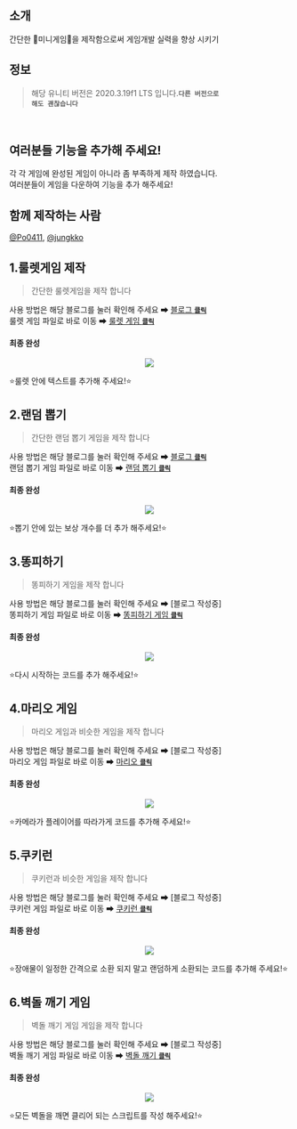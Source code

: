 ## 소개
간단한 🚀미니게임🚀을 제작함으로써 게임개발 실력을 향상 시키기

## 정보
> 해당 유니티 버전은 2020.3.19f1 LTS 입니다.<code>**다른 버전으로 해도 괜찮습니다**</code>
<br>

## 여러분들 기능을 추가해 주세요!
각 각 게임에 완성된 게임이 아니라 좀 부족하게 제작 하였습니다.
<br>
여러분들이 게임을 다운하여 기능을 추가 해주세요!

## 함께 제작하는 사람
[@Po0411](https://github.com/Po0411), [@jungkko](https://github.com/jungkko)

## 1.룰렛게임 제작
>간단한 룰렛게임을 제작 합니다

사용 방법은 해당 블로그를 눌러 확인해 주세요 ➡ [블로그 <code>**클릭**</code>](https://whgkfkd.tistory.com/53)<br>
룰렛 게임 파일로 바로 이동 ➡ [룰렛 게임 <code>**클릭**</code>](https://github.com/Po0411/Unity_Start/tree/main/Assets/%EB%AF%B8%EB%8B%88%EA%B2%8C%EC%9E%84/1.%EB%A5%BC%EB%A0%9B)

#### 최종 완성
<p align="center">
  <img src="https://user-images.githubusercontent.com/75971985/258204456-9fcc3ec8-6d2d-4af5-b065-fc02dc3cea6a.png">
</p>

⭐룰렛 안에 텍스트를 추가해 주세요!⭐
## 2.랜덤 뽑기
>간단한 랜덤 뽑기 게임을 제작 합니다

사용 방법은 해당 블로그를 눌러 확인해 주세요 ➡ [블로그 <code>**클릭**</code>](https://whgkfkd.tistory.com/57)<br>
랜덤 뽑기 게임 파일로 바로 이동 ➡ [랜덤 뽑기 <code>**클릭**</code>](https://github.com/Po0411/Unity_Start/tree/main/Assets/%EB%AF%B8%EB%8B%88%EA%B2%8C%EC%9E%84/2.%EB%BD%91%EA%B8%B0)

#### 최종 완성
<p align="center">
  <img src="https://user-images.githubusercontent.com/75971985/258205267-102ec894-50db-4799-89a5-3a08500dbd59.png">
</p>

⭐뽑기 안에 있는 보상 개수를 더 추가 해주세요!⭐

## 3.똥피하기
>똥피하기 게임을 제작 합니다

사용 방법은 해당 블로그를 눌러 확인해 주세요 ➡ [블로그 작성중]<br>
똥피하기 게임 파일로 바로 이동 ➡ [똥피하기 게임 <code>**클릭**</code>](https://github.com/Po0411/Unity_Start/tree/main/Assets/%EB%AF%B8%EB%8B%88%EA%B2%8C%EC%9E%84/3.%EB%98%A5%ED%94%BC%ED%95%98%EA%B8%B0)

#### 최종 완성
<p align="center">
  <img src="https://user-images.githubusercontent.com/75971985/258205536-484ec783-b52c-451f-999f-594f5f115c6f.png">
</p>

⭐다시 시작하는 코드를 추가 해주세요!⭐

## 4.마리오 게임
>마리오 게임과 비슷한 게임을 제작 합니다

사용 방법은 해당 블로그를 눌러 확인해 주세요 ➡ [블로그 작성중]<br>
마리오 게임 파일로 바로 이동 ➡ [마리오 <code>**클릭**</code>](https://github.com/Po0411/Unity_Start/tree/main/Assets/%EB%AF%B8%EB%8B%88%EA%B2%8C%EC%9E%84/4.%EB%A7%88%EB%A6%AC%EC%98%A4%EA%B2%8C%EC%9E%84)

#### 최종 완성
<p align="center">
  <img src="https://user-images.githubusercontent.com/75971985/258205670-e122a4dc-ae4f-4a44-bda2-b84483fd0b6c.png">
</p>

⭐카메라가 플레이어를 따라가게 코드를 추가해 주세요!⭐

## 5.쿠키런
>쿠키런과 비슷한 게임을 제작 합니다

사용 방법은 해당 블로그를 눌러 확인해 주세요 ➡ [블로그 작성중]<br>
쿠키런 게임 파일로 바로 이동 ➡ [쿠키런 <code>**클릭**</code>](https://github.com/Po0411/Unity_Start/tree/main/Assets/%EB%AF%B8%EB%8B%88%EA%B2%8C%EC%9E%84/5.%EC%BF%A0%ED%82%A4%EB%9F%B0)

#### 최종 완성
<p align="center">
  <img src="https://user-images.githubusercontent.com/75971985/258205848-a3f703c4-c222-4470-b5a2-a42fd12d049d.png">
</p>

⭐장애물이 일정한 간격으로 소환 되지 말고 랜덤하게 소환되는 코드를 추가해 주세요!⭐

## 6.벽돌 깨기 게임
>벽돌 깨기 게임 게임을 제작 합니다

사용 방법은 해당 블로그를 눌러 확인해 주세요 ➡ [블로그 작성중]<br>
벽돌 깨기 게임 파일로 바로 이동 ➡ [벽돌 깨기 <code>**클릭**</code>](https://github.com/Po0411/Unity_Start/tree/main/Assets/%EB%AF%B8%EB%8B%88%EA%B2%8C%EC%9E%84/6.%EB%B2%BD%EB%8F%8C%EA%B9%A8%EA%B8%B0)

#### 최종 완성
<p align="center">
  <img src="https://user-images.githubusercontent.com/75971985/258205975-6e0f5c79-3e6b-40e1-a106-93f3d64f1a19.png">
</p>

⭐모든 벽돌을 깨면 클리어 되는 스크립트를 작성 해주세요!⭐
